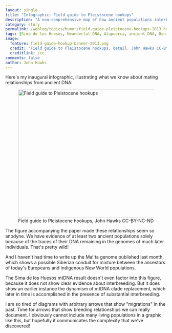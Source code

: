 ```yaml
---
layout: single 
title: "Infographic: Field guide to Pleistocene hookups" 
description: "A non-comprehensive map of how ancient populations interbred to generate today's diversity." 
category: story
permalink: /weblog/topics/humor/field-guide-pleistocene-hookups-2013.html
tags: [Sima de los Huesos, Neandertal DNA, Atapuerca, ancient DNA, Denisova] 
image:
  feature: field-guide-hookup-banner-2013.png
  credit: "Field guide to Pleistocene hookups, detail. John Hawks CC-BY-NC-ND"
  creditlink: /cc
comments: false 
author: John Hawks 
---
```


Here's my inaugural infographic, illustrating what we know about mating relationships from ancient DNA:

<figure class="middle-picture">
<a href="http://www.flickr.com/photos/johnhawks/11484805463/" title="Field guide to Pleistocene hookups by John Hawks, on Flickr"><img src="http://farm8.staticflickr.com/7403/11484805463_383931c2e8_z.jpg" width="640" height="400" alt="Field guide to Pleistocene hookups"></a>
<figcaption>Field guide to Pleistocene hookups, John Hawks CC-BY-NC-ND</figcaption>
</figure>

The figure accompanying the paper made these relationships seem so anodyne. We have evidence of at least two ancient populations solely because of the traces of their DNA remaining in the genomes of much later individuals. That's pretty wild!

And I haven't had time to write up the Mal'ta genome published last month, which shows a possible Siberian conduit for mixture between the ancestors of today's Europeans and indigenous New World populations. 

The Sima de los Huesos mtDNA result doesn't even factor into this figure, because it does not show clear evidence about interbreeding. But it does show an earlier instance the dynamism of mtDNA clade replacement, which later in time is accomplished in the presence of substantial interbreeding. 

I am so tired of diagrams with arbitrary arrows that show "migrations" in the past. Time for arrows that show breeding relationships we can really document. I obviously cannot include many living populations in a graphic like this, but hopefully it communicates the complexity that we've discovered! 


